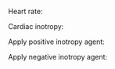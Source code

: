 <div class="w3-row">
<div class="w3-col l4">

<bdl-fmi id="id4" mode="" src="BurkhoffFMI.js" fminame="Cardiovascular_Model_Burkhoff_HemodynamicsBurkhoff_0shallow" tolerance="0.000001" starttime="0" fstepsize="0.02" fpslimit="10" guid="{b5629132-3ba6-4153-87c2-f3ff108e1920}" valuereferences="33554435,637534265,637534241,637534290,16777312,637534466,637534294,637534268,637534345,637534371,637534323,33554438,33554436,33554437,637534348,637534374,16777310,16777306,16777302,16777298" valuelabels="Left Ventricle Volume,Pressure in Left Ventricle,Pressure in Aorta, Pressure in Left Atria, Heart Rate, LA elastance,MV open, AOV open,Pressure in Right Ventricle,Pressure in Right Arterie,Pressure in Right Atria,Right Ventricle Volume,LA.volume,RA.volume,TV.open,PV.open,LVElastance.Ees,LAElastance.Ees,RVElastance.Ees,RAElastance.Ees" inputs="id1,16777312,1,60,t;idlve,16777310,2.053e+8,100,t;idlve,16777306,3.333e+7,100,t;idlve,16777302,5.066e+7,100,t;idlve,16777298,2.666e+7,100,t" inputlabels="heartRate.k,LVElastance.Ees,LAElastance.Ees,RVElastance.Ees,RAElastance.Ees" controlid="id5" showcontrols="false"></bdl-fmi>

<bdl-animate-control id="id5" fromid="id4" speedfactor="20" segments="3;5;14;17;29" segmentlabels="4b filling-atrial sys.;1 systole-isovolumic;2 systole-ejection;3 isovolumic relaxation;4a filling-relaxation" segmentcond="6,eq,0;7,eq,1;7,eq,0;6,eq,1;5,gt,100000" simsegments="70;120;175;260;380" allowcontinuous="true"></bdl-animate-control> 

<div style="width:200px">
<bdl-animate-adobe src="Faze_srdce.js" width="300" height="300" name="Faze_srdce" fromid="id5" fmuid="id4" responsive="true"></bdl-animate-adobe>
<bdl-bind2a findex="13" aname="children.0.AtriumRight_anim" amin="0" amax="99"></bdl-bind2a>
<bdl-bind2a findex="6" aname="children.0.ValveMV_anim" amin="99" amax="0" fmin="0" fmax="1"></bdl-bind2a>
<bdl-bind2a findex="7" aname="children.0.ValveAOV_anim" amin="0" amax="99" fmin="0" fmax="1"></bdl-bind2a>
<bdl-bind2a findex="15" aname="children.0.ValvePV_anim" amin="0" amax="99" fmin="0" fmax="1"></bdl-bind2a>
<bdl-bind2a findex="14" aname="children.0.ValveTV_anim" amin="99" amax="0" fmin="0" fmax="1"></bdl-bind2a>
<bdl-bind2a findex="12" aname="children.0.AtriumLeft_anim" amin="0" amax="99"></bdl-bind2a>
<bdl-bind2a findex="0" aname="children.0.ventricles.ventriclesTotal.VentricleLeft_anim" amin="99" amax="0"></bdl-bind2a>
<bdl-bind2a findex="11" aname="children.0.ventricles.ventriclesTotal.children.0.VentricleRight_anim" amin="99" amax="0"></bdl-bind2a>
</div>
Heart rate:<bdl-range id="id1" title="(1/min)" min="40" max="200" default="80" step="1"></bdl-range> <bdl-sound-on-increase thresholdvalue="1e-6" fromid="id4" refindex="7" freq="440" volume="0.1"></bdl-sound-on-increase>

Cardiac inotropy:<bdl-range id="idlve" title="(%)" min="50" max="200" default="100" step="0.1"></bdl-range>

Apply positive inotropy agent: <bdl-buttonparams title="Digoxin 0.125mg" ids="idlve,id1" values="120,60"></bdl-buttonparams>

Apply negative inotropy agent: <bdl-buttonparams title="Nifedipin 20mg" ids="idlve,id1" values="70,90"></bdl-buttonparams>

</div>
<div class="w3-col l4">
<bdl-chartjs-time id="id11" width="350" height="300" fromid="id4" maxdata="128" labels="Left Ventricle Pressure, Aorta Pressure, Pressure in Left Atria" refindex="1" refvalues="3" ylabel="pressure (mmHg)" xlabel="time (s)" convertors="0.00750062,1;0.00750062,1;0.00750062,1" throttle="0"></bdl-chartjs-time>
<bdl-chartjs-time id="id11" width="350" height="300" fromid="id4" maxdata="128" labels="Left Ventricle Volume" refindex="0" refvalues="1" ylabel="volume (ml)" xlabel="time (s)" convertors="1000000,1" throttle="0"></bdl-chartjs-time>
  
</div>
<div class="w3-col l4">
<bdl-chartjs-xy id="id10" width="350" height="600" fromid="id4" labels="pressure, volume" initialdata="" refindex="0" refvalues="2" maxdata="512" convertors="0.00750062,1;1000000,1" xlabel="pressure" ylabel="volume"></bdl-chartjs-xy>

</div>
</div>




